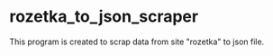 # rozetka_to_json_scraper

This program is created to scrap data from site "rozetka" to json file. 
